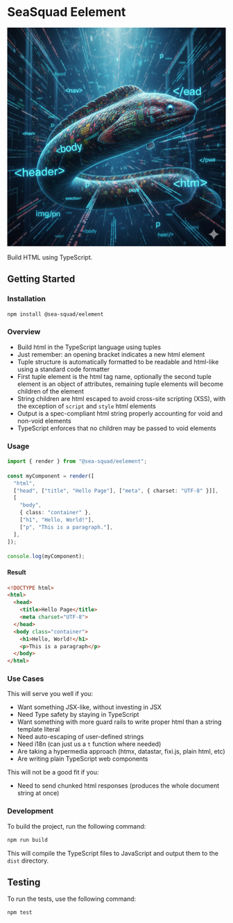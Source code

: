 # SeaSquad Eelement

![Eelement](https://raw.githubusercontent.com/SeaSquad/eelement/refs/heads/main/eelement.png)

Build HTML using TypeScript.

## Getting Started

### Installation

```bash
npm install @sea-squad/eelement
```

### Overview

- Build html in the TypeScript language using tuples
- Just remember: an opening bracket indicates a new html element
- Tuple structure is automatically formatted to be readable and html-like using a standard code formatter
- First tuple element is the html tag name, optionally the second tuple element is an object of attributes, remaining tuple elements will become children of the element
- String children are html escaped to avoid cross-site scripting (XSS), with the exception of `script` and `style` html elements
- Output is a spec-compliant html string properly accounting for void and non-void elements
- TypeScript enforces that no children may be passed to void elements

### Usage

```typescript
import { render } from "@sea-squad/eelement";

const myComponent = render([
  "html",
  ["head", ["title", "Hello Page"], ["meta", { charset: "UTF-8" }]],
  [
    "body",
    { class: "container" },
    ["h1", "Hello, World!"],
    ["p", "This is a paragraph."],
  ],
]);

console.log(myComponent);
```

#### Result

```html
<!DOCTYPE html>
<html>
  <head>
    <title>Hello Page</title>
    <meta charset="UTF-8">
  </head>
  <body class="container">
    <h1>Hello, World!</h1>
    <p>This is a paragraph</p>
  </body>
</html>
```

### Use Cases

This will serve you well if you:

- Want something JSX-like, without investing in JSX
- Need Type safety by staying in TypeScript
- Want something with more guard rails to write proper html than a string template literal
- Need auto-escaping of user-defined strings
- Need i18n (can just us a `t` function where needed)
- Are taking a hypermedia approach (htmx, datastar, fixi.js, plain html, etc)
- Are writing plain TypeScript web components

This will not be a good fit if you:

- Need to send chunked html responses (produces the whole document string at once)

### Development

To build the project, run the following command:

```bash
npm run build
```

This will compile the TypeScript files to JavaScript and output them to the `dist` directory.

## Testing

To run the tests, use the following command:

```bash
npm test
```

